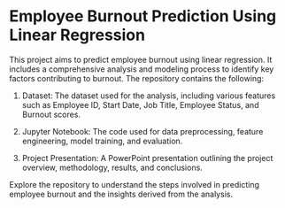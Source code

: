 # Employee Burnout Prediction Using Linear Regression
This project aims to predict employee burnout using linear regression. It includes a comprehensive analysis and modeling process to identify key factors contributing to burnout. The repository contains the following:

 1. Dataset: The dataset used for the analysis, including various features such as Employee ID, Start Date, Job Title, Employee Status, and Burnout scores.

2. Jupyter Notebook: The code used for data preprocessing, feature engineering, model training, and evaluation.

3. Project Presentation: A PowerPoint presentation outlining the project overview, methodology, results, and conclusions.

Explore the repository to understand the steps involved in predicting employee burnout and the insights derived from the analysis.
